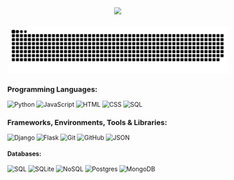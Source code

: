 <h1 align="center">
<img src="https://readme-typing-svg.herokuapp.com/?font=Righteous&size=35&center=true&vCenter=true&width=500&height=70&duration=4000&lines=olá!+👋;+me+chamo+Pedro!;" />
</h1>

![GitHub Snake Contribution Grid Animation](https://raw.githubusercontent.com/burgil/burgil/output/github-contribution-grid-snake-dark.svg)

### Programming Languages:

![Python](https://img.shields.io/badge/Python-3670A0?style=flat-square&logo=python&logoColor=ffdd54)
![JavaScript](https://img.shields.io/badge/JavaScript-%23323330.svg?style=flat-square&logo=javascript&logoColor=%23F7DF1E)
![HTML](https://img.shields.io/badge/HTML5-E34F26.svg?style=flat-square&logo=HTML5&logoColor=white)
![CSS](https://img.shields.io/badge/CSS3-1572B6.svg?style=flat-square&logo=CSS3&logoColor=white)
![SQL](https://img.shields.io/badge/SQL-4479A1.svg?style=flat-square&logo=MySQL&logoColor=white)

### Frameworks, Environments, Tools & Libraries:

![Django](https://img.shields.io/badge/Django-092E20.svg?style=flat-square&logo=Django&logoColor=white)
![Flask](https://img.shields.io/badge/Flask-000000.svg?style=flat-square&logo=Flask&logoColor=white)
![Git](https://img.shields.io/badge/Git-black?style=flat-square&logo=git&logoColor=white)
![GitHub](https://img.shields.io/badge/GitHub-black?style=flat-square&logo=github&logoColor=white)
![JSON](https://img.shields.io/badge/JSON-000000.svg?style=flat-square&logo=JSON&logoColor=white)

#### Databases:
![SQL](https://img.shields.io/badge/SQL-4479A1.svg?style=flat-square&logo=MySQL&logoColor=white)
![SQLite](https://img.shields.io/badge/SQLite-%2307405e.svg?style=flat-square&logo=sqlite&logoColor=white)
![NoSQL](https://img.shields.io/badge/nosql-FF3621.svg?style=flat-square&logo=Databricks&logoColor=white)
![Postgres](https://img.shields.io/badge/postgres-%23316192.svg?style=flat-square&logo=postgresql&logoColor=white)
![MongoDB](https://img.shields.io/badge/MongoDB-%234ea94b.svg?style=flat-square&logo=mongodb&logoColor=white)
